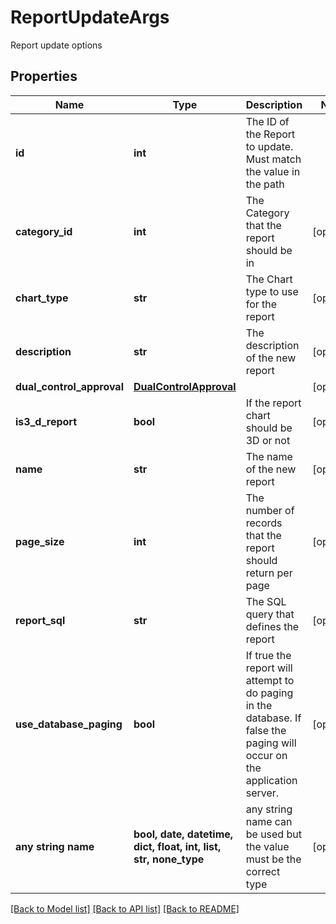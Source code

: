 # ReportUpdateArgs

Report update options

## Properties
Name | Type | Description | Notes
------------ | ------------- | ------------- | -------------
**id** | **int** | The ID of the Report to update. Must match the value in the path | 
**category_id** | **int** | The Category that the report should be in | [optional] 
**chart_type** | **str** | The Chart type to use for the report | [optional] 
**description** | **str** | The description of the new report | [optional] 
**dual_control_approval** | [**DualControlApproval**](DualControlApproval.md) |  | [optional] 
**is3_d_report** | **bool** | If the report chart should be 3D or not | [optional] 
**name** | **str** | The name of the new report | [optional] 
**page_size** | **int** | The number of records that the report should return per page | [optional] 
**report_sql** | **str** | The SQL query that defines the report | [optional] 
**use_database_paging** | **bool** | If true the report will attempt to do paging in the database.  If false the paging will occur on the application server. | [optional] 
**any string name** | **bool, date, datetime, dict, float, int, list, str, none_type** | any string name can be used but the value must be the correct type | [optional]

[[Back to Model list]](../README.md#documentation-for-models) [[Back to API list]](../README.md#documentation-for-api-endpoints) [[Back to README]](../README.md)


